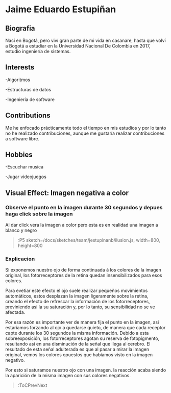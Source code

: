 # Jaime Eduardo Estupiñan

## Biografia
Nací en Bogotá, pero viví gran parte de mi vida en casanare, hasta que volví a Bogotá a estudiar en la Universidad Nacional De Colombia en 2017, estudio ingeniería de sistemas.

## Interests

-Algoritmos

-Estructuras de datos

-Ingeniería de software

## Contributions

Me he enfocado prácticamente todo el tiempo en mis estudios y por lo tanto no he realizado contribuciones, aunque me gustaría realizar contribuciones a software libre.

## Hobbies
-Escuchar musica

-Jugar videojuegos

## Visual Effect: Imagen negativa a color

### Observe el punto en la imagen durante 30 segundos y depues haga click sobre la imagen

Al dar click vera la imagen a color pero esta es en realidad una imagen a blanco y negro

> :P5 sketch=/docs/sketches/team/jestupinanb/ilusion.js, width=800, height=800

### Explicacion

Si exponemos nuestro ojo de forma continuada á los colores de la imagen original, los fotorreceptores de la retina quedan insensibilizados para esos colores.
 
Para evetiar este efecto el ojo suele realizar pequeños movimientos automáticos, estos desplazan la imagen ligeramente sobre la retina, creando el efecto de refrescar la información de los fotorreceptores, previniendo asi la su saturación y, por lo tanto, su sensibilidad no se ve afectada.
 
Por esa razón es importante ver de manera fija el punto en la imagen, asi estariamos forzando al ojo a quedarse quieto, de manera que cada receptor capte durante los 30 segundos la misma información. Debido a  esta sobreexposición, los fotorreceptores agotan su reserva de fotopigmento, resultando así en una disminución de la señal que llega al cerebro. El resultado de esta señal adulterada es que al pasar a mirar la imagen original, vemos los colores opuestos que habíamos visto en la imagen negativo.
 
Por esto si saturamos nuestro ojo con una imagen. la reacción acaba siendo la aparición de la misma imagen con sus colores negativos.


> :ToCPrevNext